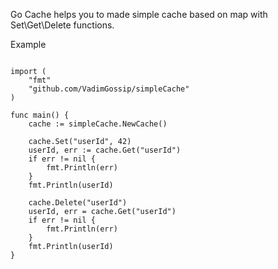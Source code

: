 Go Cache helps you to made simple cache based on map with Set\Get\Delete functions.

Example

```package main

import (
    "fmt"
    "github.com/VadimGossip/simpleCache"
)

func main() { 
    cache := simpleCache.NewCache()

    cache.Set("userId", 42)
    userId, err := cache.Get("userId")
    if err != nil {
    	fmt.Println(err)
    }
    fmt.Println(userId)

    cache.Delete("userId")
    userId, err = cache.Get("userId")
    if err != nil {
    	fmt.Println(err)
    }
    fmt.Println(userId)
}
